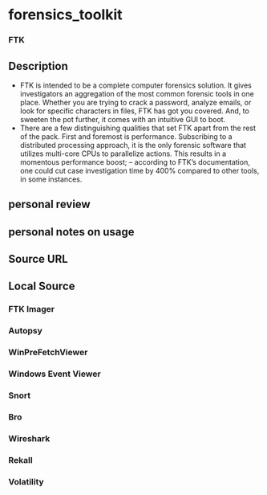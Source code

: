 # forensics_toolkit

### FTK


## Description
- FTK is intended to be a complete computer forensics solution. It gives investigators an aggregation of the most common forensic tools in one place. Whether you are trying to crack a password, analyze emails, or look for specific characters in files, FTK has got you covered. And, to sweeten the pot further, it comes with an intuitive GUI to boot.
- There are a few distinguishing qualities that set FTK apart from the rest of the pack. First and foremost is performance. Subscribing to a distributed processing approach, it is the only forensic software that utilizes multi-core CPUs to parallelize actions. This results in a momentous performance boost; – according to FTK’s documentation, one could cut case investigation time by 400% compared to other tools, in some instances.
## personal review
## personal notes on usage
## Source URL 
## Local Source 

### FTK Imager



### Autopsy


### WinPreFetchViewer
### Windows Event Viewer
### Snort
### Bro
### Wireshark
### Rekall
### Volatility
